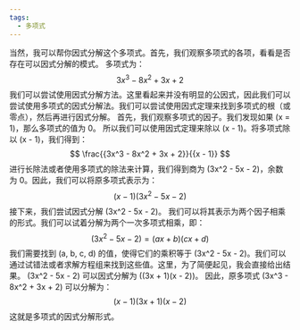 ```yaml
---
tags:
  - 多项式
---
```


当然，我可以帮你因式分解这个多项式。首先，我们观察多项式的各项，看看是否存在可以因式分解的模式。 多项式为：$$3x^3 - 8x^2 + 3x + 2$$ 我们可以尝试使用因式分解方法。这里看起来并没有明显的公因式，因此我们可以尝试使用多项式的因式分解法。我们可以尝试使用因式定理来找到多项式的根（或零点），然后再进行因式分解。 首先，我们观察多项式的因子。我们发现如果 \(x = 1\)，那么多项式的值为 0。 所以我们可以使用因式定理来除以 \(x - 1\)。将多项式除以 \(x - 1\)，我们得到： $$ \frac{{3x^3 - 8x^2 + 3x + 2}}{{x - 1}} $$ 进行长除法或者使用多项式的除法来计算，我们得到商为 \(3x^2 - 5x - 2\)，余数为 0。因此，我们可以将原多项式表示为： $$ (x - 1)(3x^2 - 5x - 2) $$ 接下来，我们尝试因式分解 \(3x^2 - 5x - 2\)。 我们可以将其表示为两个因子相乘的形式。我们可以试着分解为两个一次多项式相乘，即： $$ (3x^2 - 5x - 2) = (ax + b)(cx + d) $$ 我们需要找到 \(a, b, c, d\) 的值，使得它们的乘积等于 \(3x^2 - 5x - 2\)。我们可以通过试错法或者求解方程组来找到这些值。这里，为了简便起见，我会直接给出结果。 \(3x^2 - 5x - 2\) 可以因式分解为 \((3x + 1)(x - 2)\)。 因此，原多项式 \(3x^3 - 8x^2 + 3x + 2\) 可以分解为： $$ (x - 1)(3x + 1)(x - 2) $$ 这就是多项式的因式分解形式。